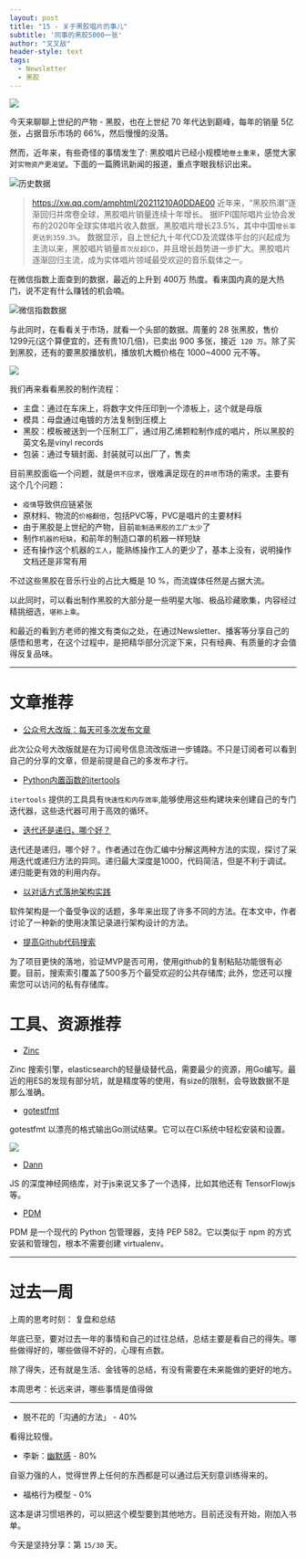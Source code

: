 ```yaml
---
layout: post
title: "15 - 关于黑胶唱片的事儿"
subtitle: '同事的黑胶5000一张'
author: "叉叉敌"
header-style: text
tags:
  - Newsletter
  - 黑胶
---
```


![](https://gitee.com/chasays/mdPic/raw/master/uPic/FxFSiJ.jpg)

今天来聊聊上世纪的产物 - 黑胶，也在上世纪 70 年代达到巅峰，每年的销量 5亿张，占据音乐市场的 66%，然后慢慢的没落。

然而，近年来，有些奇怪的事情发生了: 黑胶唱片已经小规模地`卷土重来`，感觉大家对`实物资产更渴望`。下面的一篇腾讯新闻的报道，重点字眼我标识出来。

![历史数据](https://gitee.com/chasays/mdPic/raw/master/uPic/hAXRMR.png)

>https://xw.qq.com/amphtml/20211210A0DDAE00
>近年来，“黑胶热潮”逐渐回归并席卷全球，黑胶唱片销量连续十年增长。
>据IFPI国际唱片业协会发布的2020年全球实体唱片收入数据，黑胶唱片增长23.5%，其中中国`增长率更达到359.3%`。
>数据显示，自上世纪九十年代CD及流媒体平台的兴起成为主流以来，黑胶唱片销量`首次反超CD`，并且增长趋势进一步扩大。黑胶唱片逐渐回归主流，成为实体唱片领域最受欢迎的音乐载体之一。

在微信指数上面查到的数据，最近的上升到 400万 热度。看来国内真的是大热门，说不定有什么赚钱的机会喃。

![微信指数数据](https://gitee.com/chasays/mdPic/raw/master/uPic/aejmte.png)

与此同时，在看看关于市场，就看一个头部的数据。周董的 28 张黑胶，售价 1299元(这个算便宜的，还有贵10几倍)，已卖出 900 多张，接近` 120 万`。除了买到黑胶，还有的要黑胶播放机，播放机大概价格在 1000~4000 元不等。

![](https://gitee.com/chasays/mdPic/raw/master/uPic/uC0Smc.png)

我们再来看看黑胶的制作流程：
- 主盘：通过在车床上，将数字文件压印到一个漆板上，这个就是母版
- 模具：母盘通过电镀的方法复制到压模上
- 黑胶：模板被送到一个压制工厂，通过用乙烯颗粒制作成的唱片，所以黑胶的英文名是vinyl records
- 包装：通过专辑封面、封装就可以出厂了，售卖

目前黑胶面临一个问题，就是`供不应求`，很难满足现在的`井喷`市场的需求。主要有这个几个问题：
- `疫情`导致供应链紧张
- 原材料、物流的`价格翻倍`，包括PVC等，PVC是唱片的主要材料
- 由于黑胶是上世纪的产物，目前`能制造黑胶的工厂太少`了
- 制作`机器的短缺`，和前年的制造口罩的机器一样短缺
- 还有操作这个机器的`工人`，能熟练操作工人的更少了，基本上没有，说明操作文档还是非常有用

不过这些黑胶在音乐行业的占比大概是 10 %，而流媒体任然是占据大流。


以此同时，可以看出制作黑胶的大部分是一些明星大咖、极品珍藏歌集，内容经过精挑细选，`堪称上乘`。

和最近的看到方老师的推文有类似之处，在通过Newsletter、播客等分享自己的感悟和思考，在这个过程中，是把精华部分沉淀下来，只有经典、有质量的才会值得反复品味。


---

# 文章推荐


- [公众号大改版：每天可多次发布文章](https://www.36kr.com/p/1506804837306117)

此次公众号大改版就是在为订阅号信息流改版进一步铺路。不只是订阅者可以看到自己的分享的文章，但是前提是自己的多发布才行。


- [Python内置函数的itertools](https://www.blog.pythonlibrary.org/2021/12/07/a-tour-of-pythons-itertools-library/)

`itertools` 提供的工具具有`快速性和内存效率`,能够使用这些构建块来创建自己的专门迭代器，这些迭代器可用于高效的循环。

- [迭代还是递归，哪个好？](https://www.gimtec.io/articles/what-is-better-recursion-or-iteration/)

迭代还是递归，哪个好？。作者通过在伪汇编中分解这两种方法的实现，探讨了采用迭代或递归方法的异同。递归最大深度是1000，代码简洁，但是不利于调试。递归能更有效的利用内存。

- [以对话方式落地架构实践](https://martinfowler.com/articles/scaling-architecture-conversationally.html)

软件架构是一个备受争议的话题，多年来出现了许多不同的方法。在本文中，作者讨论了一种新的使用决策记录进行架构设计的方法。


- [提高Github代码搜索](https://github.blog/2021-12-08-improving-github-code-search/)


为了项目更快的落地，验证MVP是否可用，使用github的复制粘贴功能很有必要。目前，搜索索引覆盖了500多万个最受欢迎的公共存储库; 此外，您还可以搜索您可以访问的私有存储库。

# 工具、资源推荐

- [Zinc](https://github.com/prabhatsharma/zinc)

Zinc 搜索引擎，elasticsearch的轻量级替代品，需要最少的资源，用Go编写。最近的用ES的发现有部分坑，就是精度等的使用，有size的限制，会导致数据不是那么准确。

- [gotestfmt](https://github.com/haveyoudebuggedit/gotestfmt)

gotestfmt 以漂亮的格式输出Go测试结果。它可以在CI系统中轻松安装和设置。

![](https://gitee.com/chasays/mdPic/raw/master/uPic/Cehhs5.jpg)

- [Dann](https://github.com/matiasvlevi/Dann)

JS 的深度神经网络库，对于js来说又多了一个选择，比如其他还有 TensorFlowjs等。

- [PDM](https://github.com/pdm-project/pdm/)

PDM 是一个现代的 Python 包管理器，支持 PEP 582。它以类似于 npm 的方式安装和管理包，根本不需要创建 virtualenv。


---

# 过去一周

上周的思考时刻： 复盘和总结

年底已至，要对过去一年的事情和自己的过往总结，总结主要是看自己的得失。哪些做得好的，哪些做得不好的，心理有点数。

除了得失，还有就是生活、金钱等的总结，有没有需要在未来能做的更好的地方。



本周思考：长远来讲，哪些事情是值得做

---

- 脱不花的「沟通的方法」 - 40%

看得比较慢。


- 李新：[幽默感](https://read.douban.com/ebook/138344064/) - 80%

自驱力强的人，觉得世界上任何的东西都是可以通过后天刻意训练得来的。


- 福格行为模型 - 0%

这本是讲习惯培养的，可以把这个模型要到其他地方。目前还没有开始，刚加入书单。


今天是坚持分享：第 `15/30` 天。

